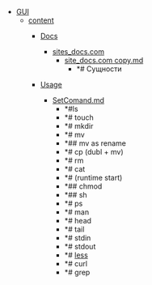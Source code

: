 - <a href = "E:\Node_projects\Node_Way\NBase\_Md\_Index\__Closer\_Postgres\GUI\cat.GUI\dir.GUI.md">GUI</a>
    - <a href = "E:\Node_projects\Node_Way\NBase\_Md\_Index\__Closer\_Postgres\GUI\content\cat.content\dir.content.md">content</a>
        - <a href = "E:\Node_projects\Node_Way\NBase\_Md\_Index\__Closer\_Postgres\GUI\content\Docs\cat.Docs\dir.Docs.md">Docs</a>
            - <a href = "E:\Node_projects\Node_Way\NBase\_Md\_Index\__Closer\_Postgres\GUI\content\Docs\sites_docs.com\cat.sites_docs.com\dir.sites_docs.com.md">sites_docs.com</a>
                - <a href = "E:\Node_projects\Node_Way\NBase\_Md\_Index\__Closer\_Postgres\GUI\content\Docs\sites_docs.com\site_docs.com copy.md">site_docs.com copy.md</a>
                    - *# Сущности
            
        
        - <a href = "E:\Node_projects\Node_Way\NBase\_Md\_Index\__Closer\_Postgres\GUI\content\Usage\cat.Usage\dir.Usage.md">Usage</a>
            - <a href = "E:\Node_projects\Node_Way\NBase\_Md\_Index\__Closer\_Postgres\GUI\content\Usage\SetComand.md">SetComand.md</a>
                - *#ls
                - *# touch
                - *# mkdir
                - *# mv
                - *## mv as rename
                - *# cp (dubl + mv)
                - *# rm 
                - *# cat
                - *# (runtime start)
                - *## chmod 
                - *## sh
                - *# ps
                - *# man 
                - *# head
                - *# tail 
                - *# stdin
                - *# stdout
                - *# [less](less/___setcomand.md)
                - *# curl
                - *# grep
        
    
